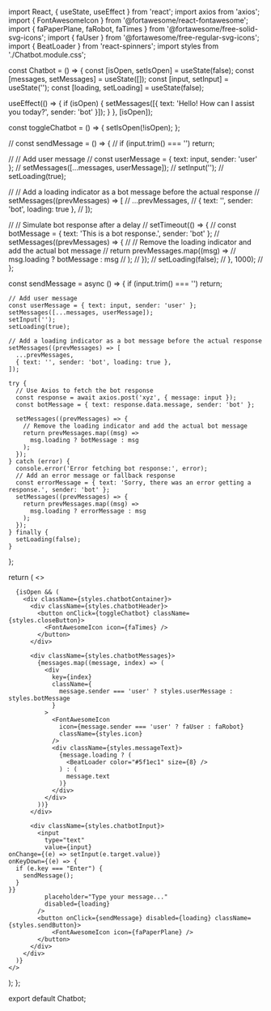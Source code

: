 import React, { useState, useEffect } from 'react';
import axios from 'axios';
import { FontAwesomeIcon } from '@fortawesome/react-fontawesome';
import { faPaperPlane, faRobot, faTimes } from '@fortawesome/free-solid-svg-icons';
import { faUser } from '@fortawesome/free-regular-svg-icons';
import { BeatLoader } from 'react-spinners';
import styles from './Chatbot.module.css';

const Chatbot = () => {
  const [isOpen, setIsOpen] = useState(false);
  const [messages, setMessages] = useState([]);
  const [input, setInput] = useState('');
  const [loading, setLoading] = useState(false);

  useEffect(() => {
    if (isOpen) {
      setMessages([{ text: 'Hello! How can I assist you today?', sender: 'bot' }]);
    }
  }, [isOpen]);

  const toggleChatbot = () => {
    setIsOpen(!isOpen);
  };

  // const sendMessage = () => {
  //   if (input.trim() === '') return;

  //   // Add user message
  //   const userMessage = { text: input, sender: 'user' };
  //   setMessages([...messages, userMessage]);
  //   setInput('');
  //   setLoading(true);

  //   // Add a loading indicator as a bot message before the actual response
  //   setMessages((prevMessages) => [
  //     ...prevMessages,
  //     { text: '', sender: 'bot', loading: true },
  //   ]);

  //   // Simulate bot response after a delay
  //   setTimeout(() => {
  //     const botMessage = { text: 'This is a bot response.', sender: 'bot' };
  //     setMessages((prevMessages) => {
  //       // Remove the loading indicator and add the actual bot message
  //       return prevMessages.map((msg) =>
  //         msg.loading ? botMessage : msg
  //       );
  //     });
  //     setLoading(false);
  //   }, 1000);
  // };
  
  const sendMessage = async () => {
    if (input.trim() === '') return;

    // Add user message
    const userMessage = { text: input, sender: 'user' };
    setMessages([...messages, userMessage]);
    setInput('');
    setLoading(true);

    // Add a loading indicator as a bot message before the actual response
    setMessages((prevMessages) => [
      ...prevMessages,
      { text: '', sender: 'bot', loading: true },
    ]);

    try {
      // Use Axios to fetch the bot response
      const response = await axios.post('xyz', { message: input });
      const botMessage = { text: response.data.message, sender: 'bot' };

      setMessages((prevMessages) => {
        // Remove the loading indicator and add the actual bot message
        return prevMessages.map((msg) =>
          msg.loading ? botMessage : msg
        );
      });
    } catch (error) {
      console.error('Error fetching bot response:', error);
      // Add an error message or fallback response
      const errorMessage = { text: 'Sorry, there was an error getting a response.', sender: 'bot' };
      setMessages((prevMessages) => {
        return prevMessages.map((msg) =>
          msg.loading ? errorMessage : msg
        );
      });
    } finally {
      setLoading(false);
    }
  };

  
  
  return (
    <>
      <div className={styles.chatbotIcon} onClick={toggleChatbot}>
        <FontAwesomeIcon icon={faRobot} />
      </div>
      
      {isOpen && (
        <div className={styles.chatbotContainer}>
          <div className={styles.chatbotHeader}>
            <button onClick={toggleChatbot} className={styles.closeButton}>
              <FontAwesomeIcon icon={faTimes} />
            </button>
          </div>

          <div className={styles.chatbotMessages}>
            {messages.map((message, index) => (
              <div
                key={index}
                className={
                  message.sender === 'user' ? styles.userMessage : styles.botMessage
                }
              >
                <FontAwesomeIcon
                  icon={message.sender === 'user' ? faUser : faRobot}
                  className={styles.icon}
                />
                <div className={styles.messageText}>
                  {message.loading ? (
                    <BeatLoader color="#5f1ec1" size={8} />
                  ) : (
                    message.text
                  )}
                </div>
              </div>
            ))}
          </div>

          <div className={styles.chatbotInput}>
            <input
              type="text"
              value={input}
    onChange={(e) => setInput(e.target.value)}
    onKeyDown={(e) => {
      if (e.key === "Enter") {
        sendMessage();
      }
    }}
              placeholder="Type your message..."
              disabled={loading}
            />
            <button onClick={sendMessage} disabled={loading} className={styles.sendButton}>
                <FontAwesomeIcon icon={faPaperPlane} />
            </button>
          </div>
        </div>
      )}
    </>
  );
};

export default Chatbot;
